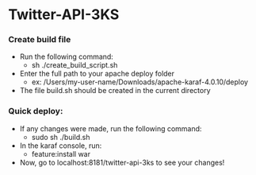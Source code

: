Twitter-API-3KS
===============

### Create build file
* Run the following command:
    * sh ./create_build_script.sh
* Enter the full path to your apache deploy folder
    * ex: /Users/my-user-name/Downloads/apache-karaf-4.0.10/deploy 
* The file build.sh should be created in the current directory

### Quick deploy:
* If any changes were made, run the following command:
    * sudo sh ./build.sh
* In the karaf console, run:
    * feature:install war
* Now, go to localhost:8181/twitter-api-3ks to see your changes!
